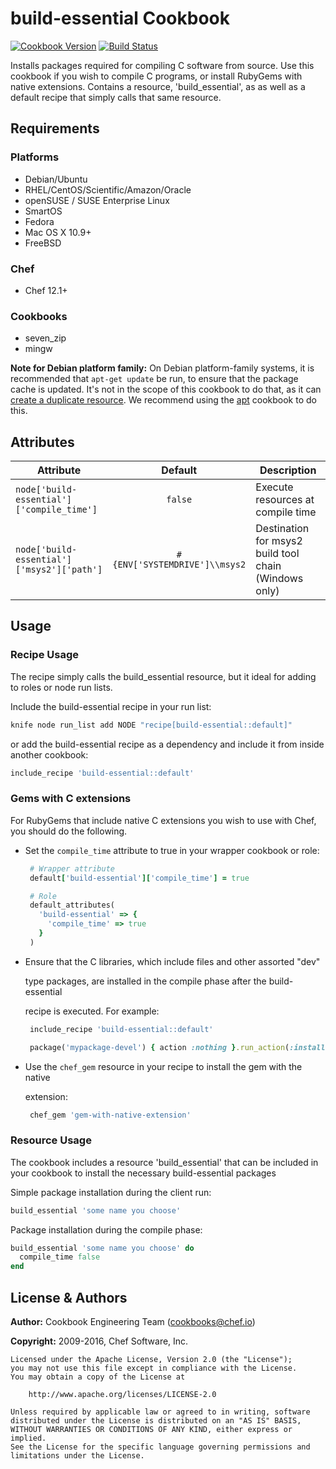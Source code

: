 # build-essential Cookbook

[![Cookbook Version](http://img.shields.io/cookbook/v/build-essential.svg)][cookbook] [![Build Status](https://travis-ci.org/chef-cookbooks/build-essential.svg?branch=master)](https://travis-ci.org/chef-cookbooks/build-essential)

Installs packages required for compiling C software from source. Use this cookbook if you wish to compile C programs, or install RubyGems with native extensions. Contains a resource, 'build_essential', as as well as a default recipe that simply calls that same resource.

## Requirements

### Platforms

- Debian/Ubuntu
- RHEL/CentOS/Scientific/Amazon/Oracle
- openSUSE / SUSE Enterprise Linux
- SmartOS
- Fedora
- Mac OS X 10.9+
- FreeBSD

### Chef

- Chef 12.1+

### Cookbooks

- seven_zip
- mingw

**Note for Debian platform family:** On Debian platform-family systems, it is recommended that `apt-get update` be run, to ensure that the package cache is updated. It's not in the scope of this cookbook to do that, as it can [create a duplicate resource](https://tickets.chef.io/browse/CHEF-3694). We recommend using the [apt](https://supermarket.chef.io/cookbooks/apt) cookbook to do this.

## Attributes

Attribute                                  |            Default            | Description
------------------------------------------ | :---------------------------: | -----------------------------------------------------
`node['build-essential']['compile_time']`  |            `false`            | Execute resources at compile time
`node['build-essential']['msys2']['path']` | `#{ENV['SYSTEMDRIVE']\\msys2` | Destination for msys2 build tool chain (Windows only)

## Usage

### Recipe Usage

The recipe simply calls the build_essential resource, but it ideal for adding to roles or node run lists.

Include the build-essential recipe in your run list:

```sh
knife node run_list add NODE "recipe[build-essential::default]"
```

or add the build-essential recipe as a dependency and include it from inside another cookbook:

```ruby
include_recipe 'build-essential::default'
```

### Gems with C extensions

For RubyGems that include native C extensions you wish to use with Chef, you should do the following.

- Set the `compile_time` attribute to true in your wrapper cookbook or role:

  ```ruby
   # Wrapper attribute
   default['build-essential']['compile_time'] = true
  ```

  ```ruby
   # Role
   default_attributes(
     'build-essential' => {
       'compile_time' => true
     }
   )
  ```

- Ensure that the C libraries, which include files and other assorted "dev"

  type packages, are installed in the compile phase after the build-essential

  recipe is executed. For example:

  ```ruby
   include_recipe 'build-essential::default'

   package('mypackage-devel') { action :nothing }.run_action(:install)
  ```

- Use the `chef_gem` resource in your recipe to install the gem with the native

  extension:

  ```ruby
   chef_gem 'gem-with-native-extension'
  ```

### Resource Usage

The cookbook includes a resource 'build_essential' that can be included in your cookbook to install the necessary build-essential packages

Simple package installation during the client run:

```ruby
build_essential 'some name you choose'
```

Package installation during the compile phase:

```ruby
build_essential 'some name you choose' do
  compile_time false
end
```

## License & Authors

**Author:** Cookbook Engineering Team ([cookbooks@chef.io](mailto:cookbooks@chef.io))

**Copyright:** 2009-2016, Chef Software, Inc.

```
Licensed under the Apache License, Version 2.0 (the "License");
you may not use this file except in compliance with the License.
You may obtain a copy of the License at

    http://www.apache.org/licenses/LICENSE-2.0

Unless required by applicable law or agreed to in writing, software
distributed under the License is distributed on an "AS IS" BASIS,
WITHOUT WARRANTIES OR CONDITIONS OF ANY KIND, either express or implied.
See the License for the specific language governing permissions and
limitations under the License.
```

[cookbook]: https://supermarket.chef.io/cookbooks/build-essential
[travis]: http://travis-ci.org/chef-cookbooks/build-essential
